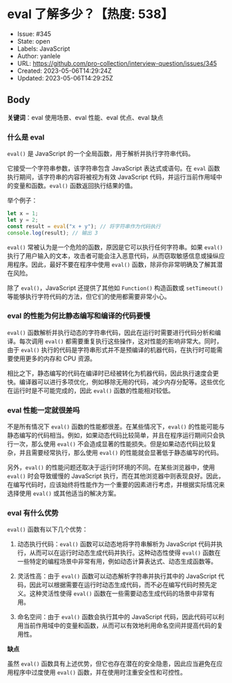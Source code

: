 # eval 了解多少？【热度: 538】

- Issue: #345
- State: open
- Labels: JavaScript
- Author: yanlele
- URL: https://github.com/pro-collection/interview-question/issues/345
- Created: 2023-05-06T14:29:24Z
- Updated: 2023-05-06T14:29:25Z

## Body

**关键词**：eval 使用场景、eval 性能、eval 优点、eval 缺点

### 什么是 eval

`eval()` 是 JavaScript 的一个全局函数，用于解析并执行字符串代码。

它接受一个字符串参数，该字符串包含 JavaScript 表达式或语句。在 `eval` 函数执行期间，该字符串的内容将被视为有效 JavaScript 代码，并运行当前作用域中的变量和函数。`eval()` 函数返回执行结果的值。

举个例子：

```js
let x = 1;
let y = 2;
const result = eval("x + y"); // 将字符串作为代码执行
console.log(result); // 输出 3
```

`eval()` 常被认为是一个危险的函数，原因是它可以执行任何字符串。如果 `eval()` 执行了用户输入的文本，攻击者可能会注入恶意代码，从而窃取敏感信息或操纵应用程序。因此，最好不要在程序中使用 `eval()`  函数，除非你非常明确及了解其潜在风险。

除了 `eval()`，JavaScript 还提供了其他如 `Function()` 构造函数或 `setTimeout()` 等能够执行字符代码的方法，但它们的使用都需要非常小心。


### eval 的性能为何比静态编写和编译的代码要慢

`eval()` 函数解析并执行动态的字符串代码，因此在运行时需要进行代码分析和编译。每次调用 `eval()` 都需要重复执行这些操作，这对性能的影响非常大。同时，由于 `eval()` 执行的代码是字符串形式并不是预编译的机器代码，在执行时可能需要使用更多的内存和 CPU 资源。

相比之下，静态编写的代码在编译时已经被转化为机器代码，因此执行速度会更快。编译器可以进行多项优化，例如移除无用的代码，减少内存分配等。这些优化在运行时是不可能完成的，因此 `eval()` 函数的性能相对较低。

### eval 性能一定就很差吗

不是所有情况下 `eval()` 函数的性能都很差。在某些情况下，`eval()` 的性能可能与静态编写的代码相当。例如，如果动态代码比较简单，并且在程序运行期间只会执行一次，那么使用 `eval()` 不会造成显著的性能损失。但是如果动态代码比较复杂，并且需要经常执行，那么使用 `eval()` 的性能就会显著低于静态编写的代码。

另外，`eval()` 的性能问题还取决于运行时环境的不同。在某些浏览器中，使用 `eval()` 时会导致缓慢的 JavaScript 执行，而在其他浏览器中则表现良好。因此，在编写代码时，应该始终将性能作为一个重要的因素进行考虑，并根据实际情况来选择使用 `eval()` 或其他适当的解决方案。


### eval 有什么优势

`eval()` 函数有以下几个优势：

1. 动态执行代码：`eval()` 函数可以动态地将字符串解析为 JavaScript 代码并执行，从而可以在运行时动态生成代码并执行。这种动态性使得 `eval()` 函数在一些特定的编程场景中非常有用，例如动态计算表达式、动态生成函数等。

2. 灵活性高：由于 `eval()` 函数可以动态解析字符串并执行其中的 JavaScript 代码，因此可以根据需要在运行时动态生成代码，而不必在编写代码时预先定义。这种灵活性使得 `eval()` 函数在一些需要动态生成代码的场景中非常有用。

3. 命名空间：由于 `eval()` 函数会执行其中的 JavaScript 代码，因此代码可以利用当前作用域中的变量和函数，从而可以有效地利用命名空间并提高代码的复用性。

**缺点**

虽然 `eval()` 函数具有上述优势，但它也存在潜在的安全隐患，因此应当避免在应用程序中过度使用 `eval()` 函数，并在使用时注重安全性和可控性。

